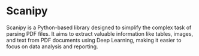 # Scanipy
Scanipy is a Python-based library designed to simplify the complex task of parsing PDF files. It aims to extract valuable information like tables, images, and text from PDF documents using Deep Learning, making it easier to focus on data analysis and reporting.
